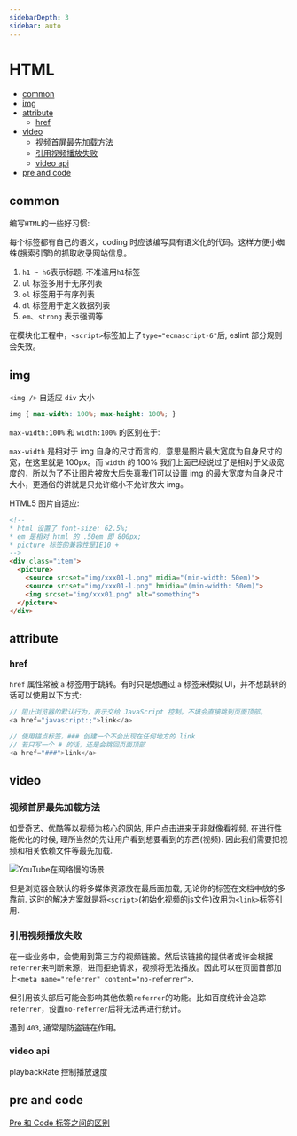 ```yaml
---
sidebarDepth: 3
sidebar: auto
---
```


<!-- omit in toc -->
# HTML

- [common](#common)
- [img](#img)
- [attribute](#attribute)
  - [href](#href)
- [video](#video)
  - [视频首屏最先加载方法](#视频首屏最先加载方法)
  - [引用视频播放失败](#引用视频播放失败)
  - [video api](#video-api)
- [pre and code](#pre-and-code)

## common

编写`HTML`的一些好习惯:

每个标签都有自己的语义，coding 时应该编写具有语义化的代码。这样方便小蜘蛛(搜索引擎)的抓取收录网站信息。

1. `h1 ~ h6`表示标题. 不准滥用`h1`标签
2. `ul` 标签多用于无序列表
3. `ol` 标签用于有序列表
4. `dl` 标签用于定义数据列表
5. `em`、`strong` 表示强调等

在模块化工程中，`<script>`标签加上了`type="ecmascript-6"`后, eslint 部分规则会失效。

## img

`<img />` 自适应 `div` 大小

``` css
img { max-width: 100%; max-height: 100%; }
```

`max-width:100%` 和 `width:100%` 的区别在于:

`max-width` 是相对于 img 自身的尺寸而言的，意思是图片最大宽度为自身尺寸的宽，在这里就是 100px。而 `width` 的 100% 我们上面已经说过了是相对于父级宽度的，所以为了不让图片被放大后失真我们可以设置 img 的最大宽度为自身尺寸大小，更通俗的讲就是只允许缩小不允许放大 img。

HTML5 图片自适应:

``` html
<!--
* html 设置了 font-size: 62.5%;
* em 是相对 html 的 .50em 即 800px;
* picture 标签的兼容性是IE10 +
-->
<div class="item">
  <picture>
    <source srcset="img/xxx01-l.png" midia="(min-width: 50em)">
    <source srcset="img/xxx01-l.png" hmidia="(min-width: 50em)">
    <img srcset="img/xxx01.png" alt="something">
  </picture>
</div>
```

## attribute

### href

`href` 属性常被 `a` 标签用于跳转。有时只是想通过 `a` 标签来模拟 UI，并不想跳转的话可以使用以下方式:

``` js
// 阻止浏览器的默认行为，表示交给 JavaScript 控制。不填会直接跳到页面顶部。
<a href="javascript:;">link</a>

// 使用锚点标签，### 创建一个不会出现在任何地方的 link
// 若只写一个 # 的话，还是会跳回页面顶部
<a href="###">link</a>
```

## video

### 视频首屏最先加载方法

如爱奇艺、优酷等以视频为核心的网站, 用户点击进来无非就像看视频. 在进行性能优化的时候, 理所当然的先让用户看到想要看到的东西(视频). 因此我们需要把视频和相关依赖文件等最先加载.

![YouTube在网络慢的场景](./images/youtube.png)

但是浏览器会默认的将多媒体资源放在最后面加载, 无论你的标签在文档中放的多靠前. 这时的解决方案就是将`<script>`(初始化视频的js文件)改用为`<link>`标签引用.

### 引用视频播放失败

在一些业务中，会使用到第三方的视频链接。然后该链接的提供者或许会根据`referrer`来判断来源，进而拒绝请求，视频将无法播放。因此可以在页面首部加上`<meta name="referrer" content="no-referrer">`.

但引用该头部后可能会影响其他依赖`referrer`的功能。比如百度统计会追踪`referrer`，设置`no-referrer`后将无法再进行统计。

遇到 `403`, 通常是防盗链在作用。

### video api

playbackRate 控制播放速度

## pre and code

[Pre 和 Code 标签之间的区别](https://anran758.github.io/blog/2019/08/24/js-%E5%B0%86JSON%E6%95%B0%E6%8D%AE%E6%A0%BC%E5%BC%8F%E8%BE%93%E5%87%BA%E8%87%B3%E9%A1%B5%E9%9D%A2%E4%B8%8A/)
